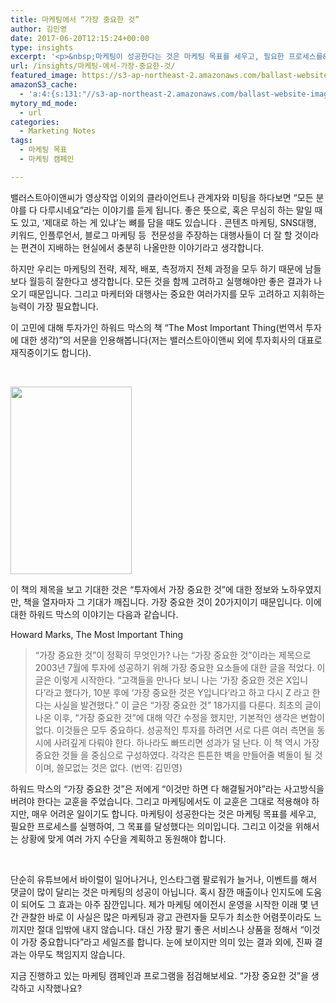 ```yaml
---
title: 마케팅에서 “가장 중요한 것”
author: 김민영
date: 2017-06-20T12:15:24+00:00
type: insights
excerpt: '<p>&nbsp;마케팅이 성공한다는 것은 마케팅 목표를 세우고, 필요한 프로세스를&nbsp;실행하여, 그 목표를 달성했다는 의미입니다. 그리고 이것을 위해서는 상황에 맞게 여러 가지 수단을 계획하고 동원해야 합니다.&nbsp;</p>'
url: /insights/마케팅-에서-가장-중요한-것/
featured_image: https://s3-ap-northeast-2.amazonaws.com/ballast-website-images/wp-content/uploads/2017/06/15110124/Screen-Shot-2017-06-20-at-11.06.23-AM.png
amazonS3_cache:
  - 'a:4:{s:131:"//s3-ap-northeast-2.amazonaws.com/ballast-website-images/wp-content/uploads/2017/06/25160201/51wGICTPShL._SX320_BO1204203200_-2.jpg";i:54162;s:139:"//s3-ap-northeast-2.amazonaws.com/ballast-website-images/wp-content/uploads/2017/06/25160201/51wGICTPShL._SX320_BO1204203200_-2-194x300.jpg";i:54162;s:85:"//www.ballast.co.kr/wp-content/uploads/2017/06/51wGICTPShL._SX320_BO1204203200_-2.jpg";i:54162;s:93:"//www.ballast.co.kr/wp-content/uploads/2017/06/51wGICTPShL._SX320_BO1204203200_-2-194x300.jpg";i:54162;}'
mytory_md_mode:
  - url
categories:
  - Marketing Notes
tags:
  - 마케팅 목표
  - 마케팅 캠페인

---
```

밸러스트아이앤씨가 영상작업 이외의 클라이언트나 관계자와 미팅을 하다보면 &#8220;모든 분야를 다 다루시네요&#8221;라는 이야기를 듣게 됩니다. 좋은 뜻으로, 혹은 무심히 하는 말일 때도 있고, &#8216;제대로 하는 게 있냐&#8217;는 뼈를 담을 때도 있습니다 . 콘텐츠 마케팅, SNS대행, 키워드, 인플루언서, 블로그 마케팅 등  전문성을 주장하는 대행사들이 더 잘 할 것이라는 편견이 지배하는 현실에서 충분히 나올만한 이야기라고 생각합니다.

하지만 우리는 마케팅의 전략, 제작, 배포, 측정까지 전체 과정을 모두 하기 때문에 남들보다 월등히 잘한다고 생각합니다. 모든 것을 함께 고려하고 실행해야만 좋은 결과가 나오기 때문입니다. 그리고 마케터와 대행사는 중요한 여러가지를 모두 고려하고 지휘하는 능력이 가장 필요합니다.

이 고민에 대해 투자가인 하워드 막스의 책 &#8220;The Most Important Thing(번역서 투자에 대한 생각)&#8221;의 서문을 인용해봅니다(저는 밸러스트아이앤씨 외에 투자회사의 대표로 재직중이기도 합니다).

&nbsp;

<img class="alignnone size-medium wp-image-54162" src="https://s3-ap-northeast-2.amazonaws.com/ballast-website-images/wp-content/uploads/2017/06/25160201/51wGICTPShL._SX320_BO1204203200_-2-194x300.jpg" alt="" width="194" height="300" srcset="https://s3-ap-northeast-2.amazonaws.com/ballast-website-images/wp-content/uploads/2017/06/25160201/51wGICTPShL._SX320_BO1204203200_-2-194x300.jpg 194w, https://s3-ap-northeast-2.amazonaws.com/ballast-website-images/wp-content/uploads/2017/06/25160201/51wGICTPShL._SX320_BO1204203200_-2.jpg 322w" sizes="(max-width: 194px) 100vw, 194px" />

이 책의 제목을 보고 기대한 것은 &#8220;투자에서 가장 중요한 것&#8221;에 대한 정보와 노하우였지만, 책을 열자마자 그 기대가 깨집니다. 가장 중요한 것이 20가지이기 때문입니다. 이에 대한 하워드 막스의 이야기는 다음과 같습니다.

Howard Marks, The Most Important Thing

> &#8220;가장 중요한 것&#8221;이 정확히 무엇인가? 나는 &#8220;가장 중요한 것&#8221;이라는 제목으로 2003년 7월에 투자에 성공하기 위해 가장 중요한 요소들에 대한 글을 적었다. 이 글은 이렇게 시작한다. &#8220;고객들을 만나다 보니 나는 &#8216;가장 중요한 것은 X입니다&#8217;라고 했다가, 10분 후에 &#8216;가장 중요한 것은 Y입니다&#8217;라고 하고 다시 Z 라고 한다는 사실을 발견했다.&#8221; 이 글은 &#8220;가장 중요한 것&#8221; 18가지를 다룬다. 최초의 글이 나온 이후, &#8220;가장 중요한 것&#8221;에 대해 약간 수정을 했지만, 기본적인 생각은 변함이 없다. 이것들은 모두 중요하다. 성공적인 투자를 하려면 서로 다른 여러 측면을 동시에 사려깊게 다뤄야 한다. 하나라도 빠뜨리면 성과가 덜 난다. 이 책 역시 가장 중요한 것들 을 중심으로 구성하였다. 각각은 튼튼한 벽을 만들어줄 벽돌이 될 것이며, 쓸모없는 것은 없다. (번역: 김민영)

하워드 막스의 &#8220;가장 중요한 것&#8221;은 저에게 &#8220;이것만 하면 다 해결될거야&#8221;라는 사고방식을 버려야 한다는 교훈을 주었습니다. 그리고 마케팅에서도 이 교훈은 그대로 적용해야 하지만, 매우 어려운 일이기도 합니다. 마케팅이 성공한다는 것은 마케팅 목표를 세우고, 필요한 프로세스를 실행하여, 그 목표를 달성했다는 의미입니다. 그리고 이것을 위해서는 상황에 맞게 여러 가지 수단을 계획하고 동원해야 합니다.

&nbsp;

단순히 유튜브에서 바이럴이 일어나거나, 인스타그램 팔로워가 늘거나, 이벤트를 해서 댓글이 많이 달리는 것은 마케팅의 성공이 아닙니다. 혹시 잠깐 매출이나 인지도에 도움이 되어도 그 효과는 아주 잠깐입니다. 제가 마케팅 에이전시 운영을 시작한 이래 몇 년간 관찰한 바로 이 사실은 많은 마케팅과 광고 관련자들 모두가 최소한 어렴풋이라도 느끼지만 절대 입밖에 내지 않습니다. 대신 가장 팔기 좋은 서비스나 상품을 정해서 &#8220;이것이 가장 중요합니다&#8221;라고 세일즈를 합니다. 눈에 보이지만 의미 있는 결과 외에, 진짜 결과는 아무도 책임지지 않습니다.

지금 진행하고 있는 마케팅 캠페인과 프로그램을 점검해보세요. &#8220;가장 중요한 것&#8221;을 생각하고 시작했나요?

<div class="newsletter-form-wrapper newsletter-form-wrapper--layoutFloat newsletter-form-wrapper--alignCenter">
</div>